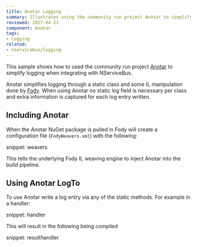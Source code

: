 ```yaml
---
title: Anotar Logging
summary: Illustrates using the community run project Anotar to simplify logging.
reviewed: 2017-04-21
component: Anotar
tags:
- Logging
related:
- nservicebus/logging
---
```



This sample shows how to used the community run project [Anotar](https://github.com/Fody/Anotar) to simplify logging when integrating with NServiceBus.

Anotar simplifies logging through a static class and some IL manipulation done by [Fody](https://github.com/Fody). When using Anotar no static log field is necessary per class and extra information is captured for each log entry written.


## Including Anotar

When the Anotar NuGet package is pulled in Fody will create a configuration file (`FodyWeavers.xml`) with the following:

snippet: weavers

This tells the underlying Fody IL weaving engine to inject Anotar into the build pipeline.


## Using Anotar LogTo

To use Anotar write a log entry via any of the static methods. For example in a handler:

snippet: handler

This will result in the following being compiled

snippet: resulthandler